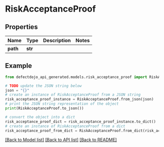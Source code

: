 # RiskAcceptanceProof


## Properties

Name | Type | Description | Notes
------------ | ------------- | ------------- | -------------
**path** | **str** |  | 

## Example

```python
from defectdojo_api_generated.models.risk_acceptance_proof import RiskAcceptanceProof

# TODO update the JSON string below
json = "{}"
# create an instance of RiskAcceptanceProof from a JSON string
risk_acceptance_proof_instance = RiskAcceptanceProof.from_json(json)
# print the JSON string representation of the object
print(RiskAcceptanceProof.to_json())

# convert the object into a dict
risk_acceptance_proof_dict = risk_acceptance_proof_instance.to_dict()
# create an instance of RiskAcceptanceProof from a dict
risk_acceptance_proof_from_dict = RiskAcceptanceProof.from_dict(risk_acceptance_proof_dict)
```
[[Back to Model list]](../README.md#documentation-for-models) [[Back to API list]](../README.md#documentation-for-api-endpoints) [[Back to README]](../README.md)


